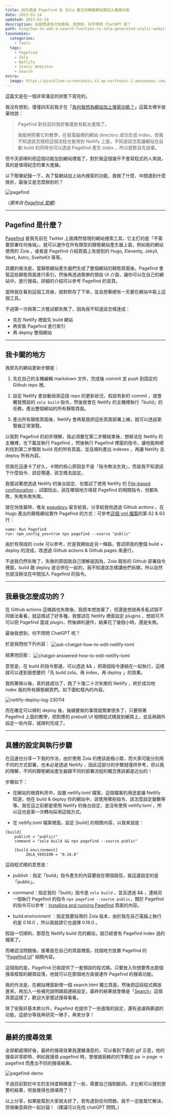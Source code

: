 ```yaml
---
title: 如何透過 Pagefind 在 Zola 產生的靜態網站裡加入搜尋功能
date: 2023-01-14
updated: 2023-01-14
description: 在經歷過多次失敗後，我想到，何不問問 ChatGPT 呢？
path: blog/how-to-add-a-search-function-to-zola-generated-static-websites-via-pagefind
taxonomies:
  categories: 
    - Tools
  tags: 
    - Pagefind
    - Zola
    - Netlify
    - Static Websites
    - Search
extra:
  image: https://pinchlime-screenshots.s3.ap-northeast-1.amazonaws.com/pagefind_MyUsEp.webp
---
```


這篇文是在一個非常滿足的狀態下寫完的。

我沒有想到，僅僅四天前我才在「[為何我想為網站加上搜索功能？](@/snapshots/why-why-do-i-want-to-implement-search-function-in-this-site.md)」這篇文裡半放棄地說：

> Pagefind 對目前的我好像還是有點太進階了。
>
> 我能夠照著它的教學，在我電腦裡的網站 directory 成功生成 index，但我不知道該怎樣把這個流程也套用到 Netlify 上面，不知道該怎麼讓網站在自動 build 的同時也可以透過 Pagefind 產生 index ，所以就暫且先放棄。

但今天卻順利把這個功能加到網站裡面了，對於我這個幾乎不會寫程式的人來說，真的是值得紀念的重大進展。

以下簡單紀錄一下，為了幫網站加上站內搜索的功能，我做了什麼、中間遇到什麼挫折，最後又是怎麼辦到的？

<img src="https://pinchlime-screenshots.s3.ap-northeast-1.amazonaws.com/pagefind_MyUsEp.webp" loading="lazy" alt="pagefind" align=center />


（_圖來自 [Pagefind 官網](https://pagefind.app/)_）


<!-- more -->

---

## Pagefind 是什麼？

[Pagefind](https://pagefind.app/) 是我先前在 Twitter 上面偶然發現的網站搜索工具，它主打的是「不需要部署任何後端」，就可以運作在所有類型的靜態網站產生器上面，例如我的網站使用的 Zola ，或者是 Pagefind 介紹頁面上有提到的 Hugo, Eleventy, Jekyll, Next, Astro, SvelteKit 等等。

具體的做法是，當靜態網站產生器們生成了整個網站的靜態頁面後，Pagefind 會幫這些靜態頁面進行索引，然後再透過簡單的預設 UI 介面，讓你可以在自己的網站中，進行搜尋。詳細的介紹可以參考 Pagefind 的首頁。

當時我在看到這個工具後，就默默存了下來，並且想著總有一天要在網站中裝上這個工具。

不過第一次與第二次嘗試都失敗了，因為我不知道該怎樣達成：

* 先在 Netlify 裡面先 build 網站
* 再安裝 Pagefind 進行索引
* 再 deploy 整個網站

---

## 我卡關的地方

我原先的網站更新步驟是：

1. 先在自己的主機編輯 markdown 文件，完成後 commit 並 push 到固定的 Github repo 裡。

2. 設定 Netlify 會自動偵測這個 repo 的更新狀況，假設有新的 commit ，就會觸發預設的 `zola build` 指令，然後就會在 Netlify 的主機裡執行「build」的任務，產出整個網站的所有靜態頁面。

3. 產出所有靜態頁面後，Netlify 會再幫我把這些頁面部署上線，就可以透過瀏覽器正常瀏覽。

以我對 Pagefind 的初步理解，我必須要在第二步驟結束後，想辦法在 Netlify 的主機裡，也下載並執行 Pagefind ，然後執行 Pagefind 裡面的指令，讓他能夠順利找到第二步驟剛 build 完的所有頁面，並且順利產出 indexes ，再讓 Netlify 去 deploy 所有內容。

但我在這邊卡了好久，卡關的核心原因並不是「指令無法生效」，而是我不知道該下什麼指令、該從哪邊、該怎樣去設定。

我嘗試著想透過 Netlify 的後台設定、也嘗試了使用 Netlify 的 [File-based configuration](https://docs.netlify.com/configure-builds/file-based-configuration/) ，試圖找出，該在哪個地方填寫 Pagefind 的相關指令，但都失敗，失敗失敗失敗。

就在快放棄時，推友 [pseudoyu](https://twitter.com/pseudo_yu) 留言給我，分享給我他透過 Github actions ，在 Hugo 產出的靜態網站實作 Pagefind 的方式：可參考[這個 yml 檔案](https://github.com/pseudoyu/yu-blog/blob/master/.github/workflows/deploy.yml)的第 62 & 63 行：

```
name: Run Pagefind
run: npm_config_yes=true npx pagefind --source "public"
```

由於有現成的 code 可以參考，於是我開始走另一條路，嘗試把我的整個 build \+ deploy 的流成，改透過 Github actions & Github pages 來進行。

不過我仍然失敗了，失敗的原因我自己理解是因為，Zola 既有的 Github 部署指令裡面，build 跟 deploy 是合併在一起的，我不知道該怎樣講他們拆開，所以自然也就沒辦法在中間加入 Pagefind 的指令。

---

## 我最後怎麼成功的？

在 Github actions 這條路也失敗後，我原本想放棄了，但還是想說再多亂試個不同做法看看，就這樣試了好多種，我嘗試在 Netlify 裡面設定 plugins ，想說可不可以把 Pagefind 當成 plugin，然後順利運作，結果花了幾個小時，還是失敗。

最後我想到，何不問問 ChatGPT 呢？

於是我問他下列內容：
<img src="https://pinchlime-screenshots.s3.ap-northeast-1.amazonaws.com/ask-chatgpt-how-to-edit-netlify-toml_sfSs5D.webp" loading="lazy" alt="ask-chatgpt-how-to-edit-netlify-toml" align=center />


結果他回我：
<img src="https://pinchlime-screenshots.s3.ap-northeast-1.amazonaws.com/chatgpt-answered-how-to-edit-netlify-toml_gtmRXN.webp" loading="lazy" alt="chatgpt-answered-how-to-edit-netlify-toml" align=center />


意思是，在 build 的指令那邊，可以透過 && ，把兩個指令連結在一起執行，這樣就可以達到我想要的「先 build zola，再 index，再 deploy 」的效果。



我照著做以後，真的就成功了，跑了十幾二十次失敗的 Netlify ，終於成功地 index 我的所有靜態網頁們。如下圖紅框內的內容。

<img src="https://pinchlime-screenshots.s3.ap-northeast-1.amazonaws.com/netlify-deploy-log-230114_dUOrSs.webp" loading="lazy" alt="netlify-deploy-log-230114" align=center />


而在確定可以順利 deploy 後，後續要做的事情就簡單很多了，只要照著 Pagefind 上面的教學，把對應的 prebuilt UI 相關程式碼放到網頁上，並且再額外設定一些內容，就順利完成了。

---

## 具體的設定與執行步驟

在這邊也分享一下我的作法，由於使用 Zola 的應該是極小眾，而大家可能分別用不同的方式部署，也未必是透過 Netlify ，因此這部分的步驟就僅供參考，但以我的理解，不同的靜態網站產生器跟不同的部署流程的概念應該都是近似的！


步驟如下：

* 在網站的根資料夾中，設置 netlify.toml 檔案，這個檔案的用途是讓 Netlify 知道，他在 build & deploy 你的網站中，該使用哪些指令、該怎麼設定變數等等。我在這之前都是使用 Netlify 的後台設定，並沒有使用 netlify.toml ，所以這也是第一次轉向採用這個方式。

* 在 netlify.toml 檔案裡面，設定 \[build\] 的相關內容，以我來說是：

```
[build]
    publish = "public/"
    command = "zola build && npx pagefind --source public"

    [build.environment]
         ZOLA_VERSION = "0.16.0"
```

這段程式碼的意思是：

* publish：指定「build」指令產生的內容要放在哪個路徑，我這邊設定的是「public」。

* command：指定我的「build」指令是 `zola build` ，並且透過 && ，連結另一個執行 Pagefind 的指令 `npx pagefind --source public`，關於 Pagefind 的指令可以參考：[Installing and running Pagefind](https://pagefind.app/docs/installation/) 頁面的內容。

* build.environment ：指定我要採用的 Zola 版本，由於我在自己電腦上執行的是 0.16.0 ，所以我就請它也選擇 0.16.0 。

假設一切順利，那麼在 Netlify build 完的網站，就已經會有 Pagefind index 過的檔案了。

而確認沒問題後，接著是在自己的頁面裡面，找個地方放置 Pagefind 的 “[Pagefind UI](https://pagefind.app/docs/ui/)” 相關內容。

這個指的是，Pagefind 已經提供了一套預設的程式碼，只要放入你想要秀出那個搜尋框框的網頁段落，他就可以在那個地方直接運作 Pagefind 的搜尋功能。

我的作法是，在網站裡面新增一個 search.html 獨立頁面，然後把這段程式碼放進來，再加入一些補充說明跟超連結設定，最終的結果就會像是「[Search](/search)」這個頁面這樣了，歡迎大家嘗試搜尋看看。

除了安裝好基本款以外，Pagefind 也提供了一些進階的設定，還有過濾與篩選的功能，這部分等我再研究一陣子，再來分享！

---

## 最終的搜尋效果

全部都處理好後，最終的搜尋效果我還蠻滿意的，可以看到下面的 gif 示意，他的搜尋非常即時，例如我搜尋 pagefind 時，會根據我輸的的字數從 pa → page → pagefind 而產出不同的搜尋結果。

<img src="https://pinchlime-screenshots.s3.ap-northeast-1.amazonaws.com/pagefind-demo_hkBkdd.gif" loading="lazy" alt="pagefind-demo" align=center />

不過目前對於中文的支持度稍微差了一些，需要自己強制斷詞，才比較可以搜到想要的結果，但我覺得也很堪用了！

以上分享，如果能幫到大家就太好了，若有遇到任何問題，我不一定能幫忙解決，但很樂意與你一起討論！（建議可以先找 chatGPT 問問。）